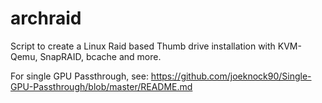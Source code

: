 # archraid
Script to create a Linux Raid based Thumb drive installation with KVM-Qemu, SnapRAID, bcache and more.

For single GPU Passthrough, see:
https://github.com/joeknock90/Single-GPU-Passthrough/blob/master/README.md
